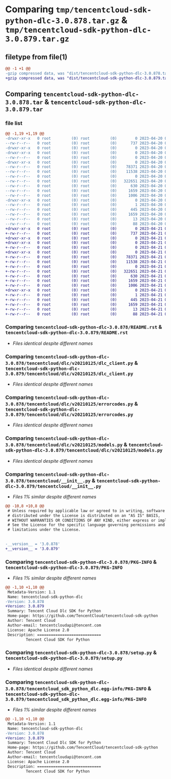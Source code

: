 # Comparing `tmp/tencentcloud-sdk-python-dlc-3.0.878.tar.gz` & `tmp/tencentcloud-sdk-python-dlc-3.0.879.tar.gz`

## filetype from file(1)

```diff
@@ -1 +1 @@
-gzip compressed data, was "dist/tencentcloud-sdk-python-dlc-3.0.878.tar", last modified: Thu Apr 20 00:26:32 2023, max compression
+gzip compressed data, was "dist/tencentcloud-sdk-python-dlc-3.0.879.tar", last modified: Fri Apr 21 00:43:01 2023, max compression
```

## Comparing `tencentcloud-sdk-python-dlc-3.0.878.tar` & `tencentcloud-sdk-python-dlc-3.0.879.tar`

### file list

```diff
@@ -1,19 +1,19 @@
-drwxr-xr-x   0 root         (0) root         (0)        0 2023-04-20 00:26:32.000000 tencentcloud-sdk-python-dlc-3.0.878/
--rw-r--r--   0 root         (0) root         (0)      737 2023-04-20 00:26:32.000000 tencentcloud-sdk-python-dlc-3.0.878/README.rst
-drwxr-xr-x   0 root         (0) root         (0)        0 2023-04-20 00:26:32.000000 tencentcloud-sdk-python-dlc-3.0.878/tencentcloud/
-drwxr-xr-x   0 root         (0) root         (0)        0 2023-04-20 00:26:32.000000 tencentcloud-sdk-python-dlc-3.0.878/tencentcloud/dlc/
--rw-r--r--   0 root         (0) root         (0)        0 2023-04-20 00:26:32.000000 tencentcloud-sdk-python-dlc-3.0.878/tencentcloud/dlc/__init__.py
-drwxr-xr-x   0 root         (0) root         (0)        0 2023-04-20 00:26:32.000000 tencentcloud-sdk-python-dlc-3.0.878/tencentcloud/dlc/v20210125/
--rw-r--r--   0 root         (0) root         (0)    78371 2023-04-20 00:26:32.000000 tencentcloud-sdk-python-dlc-3.0.878/tencentcloud/dlc/v20210125/dlc_client.py
--rw-r--r--   0 root         (0) root         (0)    11538 2023-04-20 00:26:32.000000 tencentcloud-sdk-python-dlc-3.0.878/tencentcloud/dlc/v20210125/errorcodes.py
--rw-r--r--   0 root         (0) root         (0)        0 2023-04-20 00:26:32.000000 tencentcloud-sdk-python-dlc-3.0.878/tencentcloud/dlc/v20210125/__init__.py
--rw-r--r--   0 root         (0) root         (0)   322651 2023-04-20 00:26:32.000000 tencentcloud-sdk-python-dlc-3.0.878/tencentcloud/dlc/v20210125/models.py
--rw-r--r--   0 root         (0) root         (0)      630 2023-04-20 00:26:32.000000 tencentcloud-sdk-python-dlc-3.0.878/tencentcloud/__init__.py
--rw-r--r--   0 root         (0) root         (0)     1659 2023-04-20 00:26:32.000000 tencentcloud-sdk-python-dlc-3.0.878/PKG-INFO
--rw-r--r--   0 root         (0) root         (0)     1006 2023-04-20 00:26:32.000000 tencentcloud-sdk-python-dlc-3.0.878/setup.py
-drwxr-xr-x   0 root         (0) root         (0)        0 2023-04-20 00:26:32.000000 tencentcloud-sdk-python-dlc-3.0.878/tencentcloud_sdk_python_dlc.egg-info/
--rw-r--r--   0 root         (0) root         (0)        1 2023-04-20 00:26:32.000000 tencentcloud-sdk-python-dlc-3.0.878/tencentcloud_sdk_python_dlc.egg-info/dependency_links.txt
--rw-r--r--   0 root         (0) root         (0)      445 2023-04-20 00:26:32.000000 tencentcloud-sdk-python-dlc-3.0.878/tencentcloud_sdk_python_dlc.egg-info/SOURCES.txt
--rw-r--r--   0 root         (0) root         (0)     1659 2023-04-20 00:26:32.000000 tencentcloud-sdk-python-dlc-3.0.878/tencentcloud_sdk_python_dlc.egg-info/PKG-INFO
--rw-r--r--   0 root         (0) root         (0)       13 2023-04-20 00:26:32.000000 tencentcloud-sdk-python-dlc-3.0.878/tencentcloud_sdk_python_dlc.egg-info/top_level.txt
--rw-r--r--   0 root         (0) root         (0)       88 2023-04-20 00:26:32.000000 tencentcloud-sdk-python-dlc-3.0.878/setup.cfg
+drwxr-xr-x   0 root         (0) root         (0)        0 2023-04-21 00:43:01.000000 tencentcloud-sdk-python-dlc-3.0.879/
+-rw-r--r--   0 root         (0) root         (0)      737 2023-04-21 00:43:01.000000 tencentcloud-sdk-python-dlc-3.0.879/README.rst
+drwxr-xr-x   0 root         (0) root         (0)        0 2023-04-21 00:43:01.000000 tencentcloud-sdk-python-dlc-3.0.879/tencentcloud/
+drwxr-xr-x   0 root         (0) root         (0)        0 2023-04-21 00:43:01.000000 tencentcloud-sdk-python-dlc-3.0.879/tencentcloud/dlc/
+-rw-r--r--   0 root         (0) root         (0)        0 2023-04-21 00:43:01.000000 tencentcloud-sdk-python-dlc-3.0.879/tencentcloud/dlc/__init__.py
+drwxr-xr-x   0 root         (0) root         (0)        0 2023-04-21 00:43:01.000000 tencentcloud-sdk-python-dlc-3.0.879/tencentcloud/dlc/v20210125/
+-rw-r--r--   0 root         (0) root         (0)    78371 2023-04-21 00:43:01.000000 tencentcloud-sdk-python-dlc-3.0.879/tencentcloud/dlc/v20210125/dlc_client.py
+-rw-r--r--   0 root         (0) root         (0)    11538 2023-04-21 00:43:01.000000 tencentcloud-sdk-python-dlc-3.0.879/tencentcloud/dlc/v20210125/errorcodes.py
+-rw-r--r--   0 root         (0) root         (0)        0 2023-04-21 00:43:01.000000 tencentcloud-sdk-python-dlc-3.0.879/tencentcloud/dlc/v20210125/__init__.py
+-rw-r--r--   0 root         (0) root         (0)   322651 2023-04-21 00:43:01.000000 tencentcloud-sdk-python-dlc-3.0.879/tencentcloud/dlc/v20210125/models.py
+-rw-r--r--   0 root         (0) root         (0)      630 2023-04-21 00:43:01.000000 tencentcloud-sdk-python-dlc-3.0.879/tencentcloud/__init__.py
+-rw-r--r--   0 root         (0) root         (0)     1659 2023-04-21 00:43:01.000000 tencentcloud-sdk-python-dlc-3.0.879/PKG-INFO
+-rw-r--r--   0 root         (0) root         (0)     1006 2023-04-21 00:43:01.000000 tencentcloud-sdk-python-dlc-3.0.879/setup.py
+drwxr-xr-x   0 root         (0) root         (0)        0 2023-04-21 00:43:01.000000 tencentcloud-sdk-python-dlc-3.0.879/tencentcloud_sdk_python_dlc.egg-info/
+-rw-r--r--   0 root         (0) root         (0)        1 2023-04-21 00:43:01.000000 tencentcloud-sdk-python-dlc-3.0.879/tencentcloud_sdk_python_dlc.egg-info/dependency_links.txt
+-rw-r--r--   0 root         (0) root         (0)      445 2023-04-21 00:43:01.000000 tencentcloud-sdk-python-dlc-3.0.879/tencentcloud_sdk_python_dlc.egg-info/SOURCES.txt
+-rw-r--r--   0 root         (0) root         (0)     1659 2023-04-21 00:43:01.000000 tencentcloud-sdk-python-dlc-3.0.879/tencentcloud_sdk_python_dlc.egg-info/PKG-INFO
+-rw-r--r--   0 root         (0) root         (0)       13 2023-04-21 00:43:01.000000 tencentcloud-sdk-python-dlc-3.0.879/tencentcloud_sdk_python_dlc.egg-info/top_level.txt
+-rw-r--r--   0 root         (0) root         (0)       88 2023-04-21 00:43:01.000000 tencentcloud-sdk-python-dlc-3.0.879/setup.cfg
```

### Comparing `tencentcloud-sdk-python-dlc-3.0.878/README.rst` & `tencentcloud-sdk-python-dlc-3.0.879/README.rst`

 * *Files identical despite different names*

### Comparing `tencentcloud-sdk-python-dlc-3.0.878/tencentcloud/dlc/v20210125/dlc_client.py` & `tencentcloud-sdk-python-dlc-3.0.879/tencentcloud/dlc/v20210125/dlc_client.py`

 * *Files identical despite different names*

### Comparing `tencentcloud-sdk-python-dlc-3.0.878/tencentcloud/dlc/v20210125/errorcodes.py` & `tencentcloud-sdk-python-dlc-3.0.879/tencentcloud/dlc/v20210125/errorcodes.py`

 * *Files identical despite different names*

### Comparing `tencentcloud-sdk-python-dlc-3.0.878/tencentcloud/dlc/v20210125/models.py` & `tencentcloud-sdk-python-dlc-3.0.879/tencentcloud/dlc/v20210125/models.py`

 * *Files identical despite different names*

### Comparing `tencentcloud-sdk-python-dlc-3.0.878/tencentcloud/__init__.py` & `tencentcloud-sdk-python-dlc-3.0.879/tencentcloud/__init__.py`

 * *Files 1% similar despite different names*

```diff
@@ -10,8 +10,8 @@
 # Unless required by applicable law or agreed to in writing, software
 # distributed under the License is distributed on an "AS IS" BASIS,
 # WITHOUT WARRANTIES OR CONDITIONS OF ANY KIND, either express or implied.
 # See the License for the specific language governing permissions and
 # limitations under the License.
 
 
-__version__ = '3.0.878'
+__version__ = '3.0.879'
```

### Comparing `tencentcloud-sdk-python-dlc-3.0.878/PKG-INFO` & `tencentcloud-sdk-python-dlc-3.0.879/PKG-INFO`

 * *Files 1% similar despite different names*

```diff
@@ -1,10 +1,10 @@
 Metadata-Version: 1.1
 Name: tencentcloud-sdk-python-dlc
-Version: 3.0.878
+Version: 3.0.879
 Summary: Tencent Cloud Dlc SDK for Python
 Home-page: https://github.com/TencentCloud/tencentcloud-sdk-python
 Author: Tencent Cloud
 Author-email: tencentcloudapi@tencent.com
 License: Apache License 2.0
 Description: ============================
         Tencent Cloud SDK for Python
```

### Comparing `tencentcloud-sdk-python-dlc-3.0.878/setup.py` & `tencentcloud-sdk-python-dlc-3.0.879/setup.py`

 * *Files identical despite different names*

### Comparing `tencentcloud-sdk-python-dlc-3.0.878/tencentcloud_sdk_python_dlc.egg-info/PKG-INFO` & `tencentcloud-sdk-python-dlc-3.0.879/tencentcloud_sdk_python_dlc.egg-info/PKG-INFO`

 * *Files 1% similar despite different names*

```diff
@@ -1,10 +1,10 @@
 Metadata-Version: 1.1
 Name: tencentcloud-sdk-python-dlc
-Version: 3.0.878
+Version: 3.0.879
 Summary: Tencent Cloud Dlc SDK for Python
 Home-page: https://github.com/TencentCloud/tencentcloud-sdk-python
 Author: Tencent Cloud
 Author-email: tencentcloudapi@tencent.com
 License: Apache License 2.0
 Description: ============================
         Tencent Cloud SDK for Python
```


